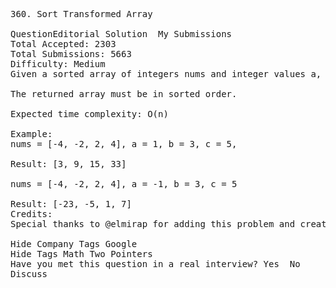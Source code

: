 <pre>
360. Sort Transformed Array  

QuestionEditorial Solution  My Submissions
Total Accepted: 2303
Total Submissions: 5663
Difficulty: Medium
Given a sorted array of integers nums and integer values a, b and c. Apply a function of the form f(x) = ax2 + bx + c to each element x in the array.

The returned array must be in sorted order.

Expected time complexity: O(n)

Example:
nums = [-4, -2, 2, 4], a = 1, b = 3, c = 5,

Result: [3, 9, 15, 33]

nums = [-4, -2, 2, 4], a = -1, b = 3, c = 5

Result: [-23, -5, 1, 7]
Credits:
Special thanks to @elmirap for adding this problem and creating all test cases.

Hide Company Tags Google
Hide Tags Math Two Pointers
Have you met this question in a real interview? Yes  No
Discuss
</pre>
